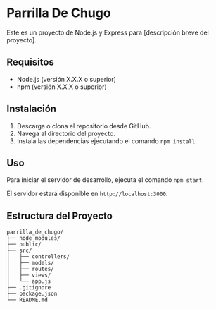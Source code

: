 # Parrilla De Chugo

Este es un proyecto de Node.js y Express para [descripción breve del proyecto].

## Requisitos

- Node.js (versión X.X.X o superior)
- npm (versión X.X.X o superior)

## Instalación

1. Descarga o clona el repositorio desde GitHub.
2. Navega al directorio del proyecto.
3. Instala las dependencias ejecutando el comando `npm install`.

## Uso

Para iniciar el servidor de desarrollo, ejecuta el comando `npm start`.

El servidor estará disponible en `http://localhost:3000`.

## Estructura del Proyecto

```plaintext
parrilla_de_chugo/
├── node_modules/
├── public/
├── src/
│   ├── controllers/
│   ├── models/
│   ├── routes/
│   ├── views/
│   └── app.js
├── .gitignore
├── package.json
└── README.md